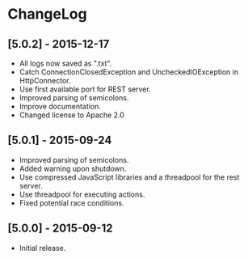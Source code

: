 # ChangeLog #

## [5.0.2] - 2015-12-17 ##
- All logs now saved as ".txt".
- Catch ConnectionClosedException and UncheckedIOException in HttpConnector.
- Use first available port for REST server.
- Improved parsing of semicolons.
- Improve documentation.
- Changed license to Apache 2.0

## [5.0.1] - 2015-09-24 ##
- Improved parsing of semicolons.
- Added warning upon shutdown.
- Use compressed JavaScript libraries and a threadpool for the rest server.
- Use threadpool for executing actions.
- Fixed potential race conditions.

## [5.0.0] - 2015-09-12 ##
- Initial release.
